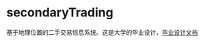 secondaryTrading
================

基于地理位置的二手交易信息系统。这是大学的毕业设计，[毕业设计文档](https://github.com/neekey/thesis)
